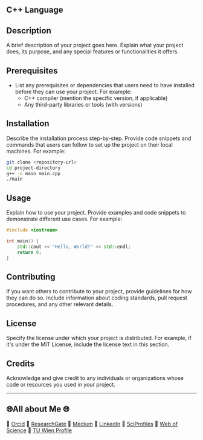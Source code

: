 ## C++ Language

## Description

A brief description of your project goes here. Explain what your project does, its purpose, and any special features or functionalities it offers.

## Prerequisites

- List any prerequisites or dependencies that users need to have installed before they can use your project. For example:
  - C++ compiler (mention the specific version, if applicable)
  - Any third-party libraries or tools (with versions)

## Installation

Describe the installation process step-by-step. Provide code snippets and commands that users can follow to set up the project on their local machines. For example:

```bash
git clone <repository-url>
cd project-directory
g++ -o main main.cpp
./main
```

## Usage

Explain how to use your project. Provide examples and code snippets to demonstrate different use cases. For example:

```cpp
#include <iostream>

int main() {
    std::cout << "Hello, World!" << std::endl;
    return 0;
}
```

## Contributing

If you want others to contribute to your project, provide guidelines for how they can do so. Include information about coding standards, pull request procedures, and any other relevant details.

## License

Specify the license under which your project is distributed. For example, if it's under the MIT License, include the license text in this section.

## Credits

Acknowledge and give credit to any individuals or organizations whose code or resources you used in your project.

------------

## 🌐All about Me 🌐

🔗 [Orcid](https://orcid.org/0000-0002-6439-8826)
🔗 [ResearchGate](https://www.researchgate.net/profile/Mehmet-Akif-Cifci)
🔗 [Medium](https://medium.com/@themanoftalent)
🔗 [LinkedIn](https://www.linkedin.com/in/themanoftalent/)
🔗 [SciProfiles](https://sciprofiles.com/profile/2455737)
🔗 [Web of Science](https://www.webofscience.com/wos/author/record/1793126)
🔗 [TU Wien Profile](https://www.dap.tuwien.ac.at/person/oid:25266453)

